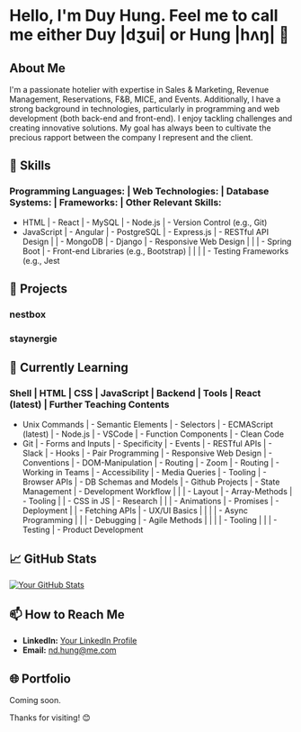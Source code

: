 # Hello, I'm Duy Hung. Feel me to call me either Duy |dʒui| or Hung |hʌŋ| 👋

## About Me

I'm a passionate hotelier with expertise in Sales & Marketing, Revenue Management, Reservations, F&B, MICE, and Events. Additionally, I have a strong background in technologies, particularly in programming and web development (both back-end and front-end). I enjoy tackling challenges and creating innovative solutions. My goal has always been to cultivate the precious rapport between the company I represent and the client.

## 🔧 Skills

### Programming Languages: | Web Technologies: | Database Systems: | Frameworks: | Other Relevant Skills:
- HTML                  | - React             | - MySQL             | - Node.js    | - Version Control (e.g., Git)
- JavaScript            | - Angular           | - PostgreSQL        | - Express.js | - RESTful API Design
                       |                     | - MongoDB           | - Django      | - Responsive Web Design
                       |                     |                     | - Spring Boot | - Front-end Libraries (e.g., Bootstrap)
                       |                     |                     |              | - Testing Frameworks (e.g., Jest

## 🚀 Projects

### nestbox


### staynergie


## 🌱 Currently Learning

### Shell | HTML | CSS | JavaScript | Backend | Tools | React (latest) | Further Teaching Contents
- Unix Commands | - Semantic Elements | - Selectors | - ECMAScript (latest) | - Node.js | - VSCode | - Function Components | - Clean Code
- Git | - Forms and Inputs | - Specificity | - Events | - RESTful APIs | - Slack | - Hooks | - Pair Programming
 | - Responsive Web Design | - Conventions | - DOM-Manipulation | - Routing | - Zoom | - Routing | - Working in Teams
 | - Accessibility | - Media Queries | - Tooling | - Browser APIs | - DB Schemas and Models | - Github Projects | - State Management | - Development Workflow
 | | | - Layout | - Array-Methods | - Tooling | | - CSS in JS | - Research
 | | | - Animations | - Promises | - Deployment | | - Fetching APIs | - UX/UI Basics
 | | | | - Async Programming | | | - Debugging | - Agile Methods
 | | | | - Tooling | | | - Testing | - Product Development


## 📈 GitHub Stats

[![Your GitHub Stats](https://github-readme-stats.vercel.app/api?username=your-username&show_icons=true&hide=prs&theme=radical)](https://github.com/anuraghazra/github-readme-stats)

## 📫 How to Reach Me

- **LinkedIn:** [Your LinkedIn Profile](https://www.linkedin.com/public-profile/settings?lipi=urn%3Ali%3Apage%3Ad_flagship3_profile_self_edit_contact-info%3BqO0Kj3G0RDer0qTxCqi%2Bpw%3D%3D)
- **Email:** nd.hung@me.com

## 🌐 Portfolio

Coming soon.

Thanks for visiting! 😊

